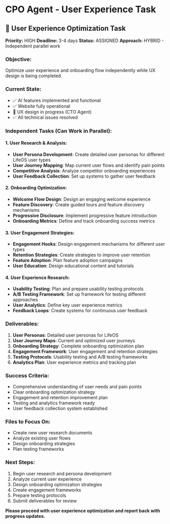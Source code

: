 # CPO Agent - User Experience Task

## 🎯 **User Experience Optimization Task**

**Priority:** HIGH
**Deadline:** 3-4 days
**Status:** ASSIGNED
**Approach:** HYBRID - Independent parallel work

### **Objective:**
Optimize user experience and onboarding flow independently while UX design is being completed.

### **Current State:**
- ✅ AI features implemented and functional
- ✅ Website fully operational
- 🔄 UX design in progress (CTO Agent)
- ✅ All technical issues resolved

### **Independent Tasks (Can Work in Parallel):**

#### **1. User Research & Analysis:**
- **User Persona Development**: Create detailed user personas for different LifeOS user types
- **User Journey Mapping**: Map current user flows and identify pain points
- **Competitive Analysis**: Analyze competitor onboarding experiences
- **User Feedback Collection**: Set up systems to gather user feedback

#### **2. Onboarding Optimization:**
- **Welcome Flow Design**: Design an engaging welcome experience
- **Feature Discovery**: Create guided tours and feature discovery mechanisms
- **Progressive Disclosure**: Implement progressive feature introduction
- **Onboarding Metrics**: Define and track onboarding success metrics

#### **3. User Engagement Strategies:**
- **Engagement Hooks**: Design engagement mechanisms for different user types
- **Retention Strategies**: Create strategies to improve user retention
- **Feature Adoption**: Plan feature adoption campaigns
- **User Education**: Design educational content and tutorials

#### **4. User Experience Research:**
- **Usability Testing**: Plan and prepare usability testing protocols
- **A/B Testing Framework**: Set up framework for testing different approaches
- **User Analytics**: Define key user experience metrics
- **Feedback Loops**: Create systems for continuous user feedback

### **Deliverables:**
1. **User Personas**: Detailed user personas for LifeOS
2. **User Journey Maps**: Current and optimized user journeys
3. **Onboarding Strategy**: Complete onboarding optimization plan
4. **Engagement Framework**: User engagement and retention strategies
5. **Testing Protocols**: Usability testing and A/B testing frameworks
6. **Analytics Plan**: User experience metrics and tracking plan

### **Success Criteria:**
- Comprehensive understanding of user needs and pain points
- Clear onboarding optimization strategy
- Engagement and retention improvement plan
- Testing and analytics framework ready
- User feedback collection system established

### **Files to Focus On:**
- Create new user research documents
- Analyze existing user flows
- Design onboarding strategies
- Plan testing frameworks

### **Next Steps:**
1. Begin user research and persona development
2. Analyze current user experience
3. Design onboarding optimization strategies
4. Create engagement frameworks
5. Prepare testing protocols
6. Submit deliverables for review

**Please proceed with user experience optimization and report back with progress updates.**
